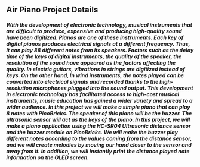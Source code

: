 ## Air Piano Project Details
##### With the development of electronic technology, musical instruments that are difficult to produce, expensive and producing high-quality sound have been digitized. Pianos are one of these instruments. Each key of digital pianos produces electrical signals at a different frequency. Thus, it can play 88 different notes from its speakers. Factors such as the delay time of the keys of digital instruments, the quality of the speaker, the resolution of the sound have appeared as the factors affecting the quality. In electric guitars, vibrations in strings are digitized instead of keys. On the other hand, In wind instruments, the notes played can be converted into electrical signals and recorded thanks to the high-resolution microphones plugged into the sound output. This development in electronic technology has facilitated access to high-cost musical instruments, music education has gained a wider variety and spread to a wider audience. In this project we will make a simple piano that can play 8 notes with PicoBricks. The speaker of this piano will be the buzzer. The ultrasonic sensor will act as the keys of the piano. In this project, we will make a piano application using the HC-SR04 Ultrasonic distance sensor and the buzzer module on PicoBricks. We will make the buzzer play different notes according to the values coming from the distance sensor, and we will create melodies by moving our hand closer to the sensor and away from it. In addition, we will instantly print the distance played note information on the OLED screen.